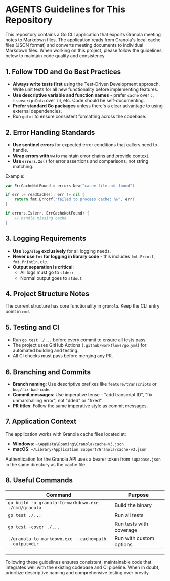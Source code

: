# AGENTS Guidelines for This Repository

This repository contains a Go CLI application that exports Granola meeting notes to Markdown files. The application reads from Granola's local cache files (JSON format) and converts meeting documents to individual Markdown files. When working on this project, please follow the guidelines below to maintain code quality and consistency.

## 1. Follow TDD and Go Best Practices

- **Always write tests first** using the Test-Driven Development approach. Write unit tests for all new functionality before implementing features.
- **Use descriptive variable and function names** - prefer `cache` over `c`, `transcriptData` over `td`, etc. Code should be self-documenting.
- **Prefer standard Go packages** unless there's a clear advantage to using external dependencies.
- Run `gofmt` to ensure consistent formatting across the codebase.

## 2. Error Handling Standards

- **Use sentinel errors** for expected error conditions that callers need to handle.
- **Wrap errors with `%w`** to maintain error chains and provide context.
- **Use `errors.Is()`** for error assertions and comparisons, not string matching.

Example:

```go
var ErrCacheNotFound = errors.New("cache file not found")

if err := readCache(); err != nil {
    return fmt.Errorf("failed to process cache: %w", err)
}

if errors.Is(err, ErrCacheNotFound) {
    // handle missing cache
}
```

## 3. Logging Requirements

- **Use `log/slog` exclusively** for all logging needs.
- **Never use `fmt` for logging in library code** - this includes `fmt.Printf`, `fmt.Println`, etc.
- **Output separation is critical**:
  - All logs must go to `stderr`
  - Normal output goes to `stdout`

## 4. Project Structure Notes

The current structure has core functionality in `granola`. Keep the CLI entry point in `cmd`.

## 5. Testing and CI

- Run `go test ./...` before every commit to ensure all tests pass.
- The project uses GitHub Actions (`.github/workflows/go.yml`) for automated building and testing.
- All CI checks must pass before merging any PR.

## 6. Branching and Commits

- **Branch naming**: Use descriptive prefixes like `feature/transcripts` or `bug/fix-bad-code`.
- **Commit messages**: Use imperative tense - "add transcript ID", "fix unmarshalling error", not "dded" or "fixed".
- **PR titles**: Follow the same imperative style as commit messages.

## 7. Application Context

The application works with Granola cache files located at:

- **Windows**: `~\AppData\Roaming\Granola\cache-v3.json`
- **macOS**: `~/Library/Application Support/Granola/cache-v3.json`

Authentication for the Granola API uses a bearer token from `supabase.json` in the same directory as the cache file.

## 8. Useful Commands

| Command                                               | Purpose                 |
| ----------------------------------------------------- | ----------------------- |
| `go build -o granola-to-markdown.exe ./cmd/granola`   | Build the binary        |
| `go test ./...`                                       | Run all tests           |
| `go test -cover ./...`                                | Run tests with coverage |
| `./granola-to-markdown.exe --cache=path --output=dir` | Run with custom options |

---

Following these guidelines ensures consistent, maintainable code that integrates well with the existing codebase and CI pipeline. When in doubt, prioritize descriptive naming and comprehensive testing over brevity.
